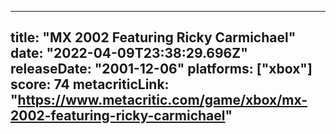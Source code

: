 
---
title: "MX 2002 Featuring Ricky Carmichael"
date: "2022-04-09T23:38:29.696Z"
releaseDate: "2001-12-06"
platforms: ["xbox"]
score: 74
metacriticLink: "https://www.metacritic.com/game/xbox/mx-2002-featuring-ricky-carmichael"
---
